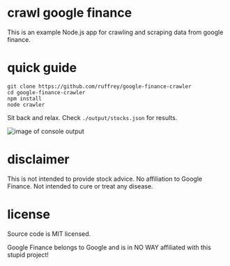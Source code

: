 # crawl google finance

This is an example Node.js app for crawling and scraping data from google finance.

# quick guide

    git clone https://github.com/ruffrey/google-finance-crawler
    cd google-finance-crawler
    npm install
    node crawler

Sit back and relax. Check `./output/stocks.json` for results.

![image of console output](http://i.imgur.com/Q3o7RUR.png)


# disclaimer

This is not intended to provide stock advice. No affiliation to Google Finance. Not intended to cure or treat any disease.

# license

Source code is MIT licensed.

Google Finance belongs to Google and is in NO WAY affiliated with this stupid project!
